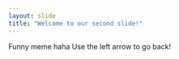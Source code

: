 ```yaml
---
layout: slide
title: "Welcome to our second slide!"
---
```

Funny meme haha
Use the left arrow to go back!
